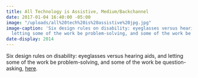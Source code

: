 ```yaml
---
title: All Technology is Assistive, Medium/Backchannel
date: 2017-01-04 16:40:00 -05:00
image: "/uploads/all%20tech%20is%20assistive%20jpg.jpg"
image-caption: 'Six design rules on disability: eyeglasses versus hearing aids, and
  letting some of the work be problem-solving, and some of the work be question-asking.'
date-display: 2014
---
```


Six design rules on disability: eyeglasses versus hearing aids, and letting some of the work be problem-solving, and some of the work be question-asking, [here](https://backchannel.com/all-technology-is-assistive-ac9f7183c8cd).